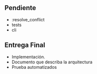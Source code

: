 ## Pendiente

- :resolve_conflict
- tests
- cli

## Entrega Final

- Implementación.
- Documento que describa la arquitectura
- Prueba automatizados
